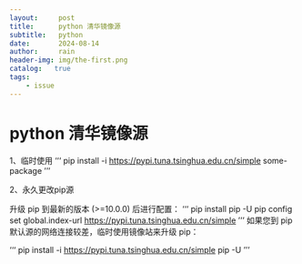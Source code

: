 ```yaml
---
layout:     post
title:      python 清华镜像源
subtitle:   python
date:       2024-08-14
author:     rain
header-img: img/the-first.png
catalog:   true
tags:
    - issue
---
```

# python 清华镜像源
1、临时使用
‘‘‘
pip install -i https://pypi.tuna.tsinghua.edu.cn/simple some-package
’’’

2、永久更改pip源

升级 pip 到最新的版本 (>=10.0.0) 后进行配置：
‘‘‘
pip install pip -U
pip config set global.index-url https://pypi.tuna.tsinghua.edu.cn/simple
’’’
如果您到 pip 默认源的网络连接较差，临时使用镜像站来升级 pip：

‘‘‘
pip install -i https://pypi.tuna.tsinghua.edu.cn/simple pip -U
’’’



